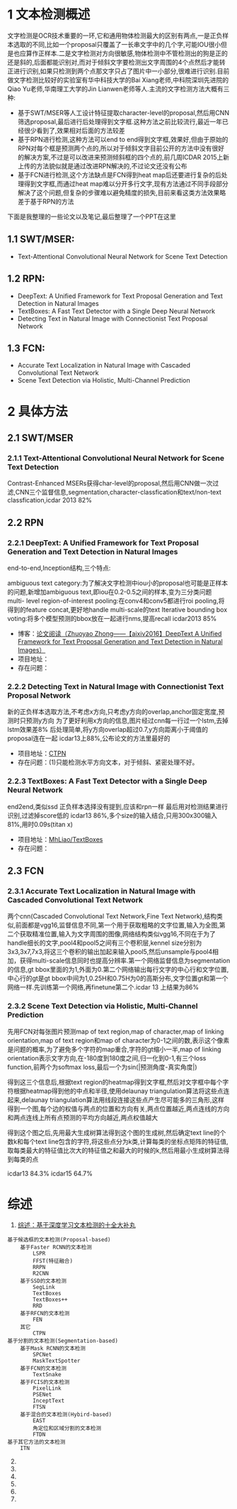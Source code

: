 # 1 文本检测概述
文字检测是OCR技术重要的一环,它和通用物体检测最大的区别有两点,一是正负样本选取的不同,比如一个proposal只覆盖了一长串文字中的几个字,可能IOU很小但是也应算作正样本.二是文字检测对方向很敏感,物体检测中不管检测出的狗是正的还是斜的,后面都能识别对,而对于倾斜文字要检测出文字周围的4个点然后才能转正进行识别,如果只检测到两个点那文字只占了图片中一小部分,很难进行识别.目前做文字检测比较好的实验室有华中科技大学的Bai Xiang老师,中科院深圳先进院的Qiao Yu老师,华南理工大学的Jin Lianwen老师等人.主流的文字检测方法大概有三种:

* 基于SWT/MSER等人工设计特征提取character-level的proposal,然后用CNN筛选proposal,最后进行后处理得到文字框.这种方法之前比较流行,最近一年已经很少看到了,效果相对后面的方法较差
* 基于RPN进行检测,这种方法可以end to end得到文字框,效果好,但由于原始的RPN对每个框是预测两个点的,所以对于倾斜文字目前公开的方法中没有很好的解决方案,不过是可以改进来预测倾斜框的四个点的,前几周ICDAR 2015上新上传的方法貌似就是通过改进RPN解决的,不过论文还没有公布
* 基于FCN进行检测,这个方法缺点是FCN得到heat map后还要进行复杂的后处理得到文字框,而通过heat map难以分开多行文字,现有方法通过不同手段部分解决了这个问题,但复杂的步骤难以避免精度的损失,目前来看这类方法效果略差于基于RPN的方法


下面是我整理的一些论文以及笔记,最后整理了一个PPT在这里

## 1.1 SWT/MSER:
* Text-Attentional Convolutional Neural Network for Scene Text Detection

## 1.2 RPN:
* DeepText: A Unified Framework for Text Proposal Generation and Text Detection in Natural Images
* TextBoxes: A Fast Text Detector with a Single Deep Neural Network
* Detecting Text in Natural Image with Connectionist Text Proposal Network

## 1.3 FCN:
* Accurate Text Localization in Natural Image with Cascaded Convolutional Text Network
* Scene Text Detection via Holistic, Multi-Channel Prediction
 

# 2 具体方法
## 2.1 SWT/MSER
### 2.1.1 Text-Attentional Convolutional Neural Network for Scene Text Detection
Contrast-Enhanced MSERs获得char-level的proposal,然后用CNN做一次过滤,CNN三个监督信息,segmentation,character-classfication和text/non-text classfication,icdar 2013 82%

 

## 2.2 RPN

### 2.2.1 DeepText: A Unified Framework for Text Proposal Generation and Text Detection in Natural Images
end-to-end,Inception结构,三个特点:

ambiguous text category:为了解决文字检测中iou小的proposal也可能是正样本的问题,新增加ambiguous text,即iou在0.2-0.5之间的样本,变为三分类问题
multi- level region-of-interest pooling:在conv4和conv5都进行roi pooling,将得到的feature concat,更好地handle multi-scale的text
Iterative bounding box voting:将多个模型预测的bbox放在一起进行nms,提高recall
icdar2013 85%

* 博客：[论文阅读（Zhuoyao Zhong——【aixiv2016】DeepText A Unified Framework for Text Proposal Generation and Text Detection in Natural Images）](http://www.cnblogs.com/lillylin/p/6118268.html)
* 项目地址：[]()
* 存在问题：
 

### 2.2.2 Detecting Text in Natural Image with Connectionist Text Proposal Network
新的正负样本选取方法,不考虑x方向,只考虑y方向的overlap,anchor固定宽度,预测时只预测y方向
为了更好利用x方向的信息,图片经过cnn每一行过一个lstm,去掉lstm效果差8%
后处理简单,将y方向overlap超过0.7,y方向距离小于阈值的proposal连在一起
icdar13上88%,公布论文的方法里最好的

* 项目地址：[CTPN](https://github.com/tianzhi0549/CTPN)
* 存在问题：(1)只能检测水平方向文本，对于倾斜、紧密处理不好。

### 2.2.3 TextBoxes: A Fast Text Detector with a Single Deep Neural Network
end2end,类似ssd
正负样本选择没有提到,应该和rpn一样
最后用对检测结果进行识别,过滤掉score低的
icdar13 86%,多个size的输入结合,只用300x300输入81%,用时0.09s(titan x)

* 项目地址：[MhLiao/TextBoxes](https://github.com/MhLiao/TextBoxes)
* 存在问题：

## 2.3 FCN

### 2.3.1 Accurate Text Localization in Natural Image with Cascaded Convolutional Text Network
两个cnn(Cascaded Convolutional Text Network,Fine Text Network),结构类似,前面都是vgg16,监督信息不同,第一个用于获取粗略的文字位置,输入为全图,第二个获取精准位置,输入为文字周围的图像,网络结构类似vgg16,不同在于为了handle细长的文字,pool4和pool5之间有三个卷积层,kennel size分别为3x3,3x7,7x3,将这三个卷积的输出加起来输入pool5,然后unsample与pool4相加，获得multi-scale信息同时也提高分辨率.第一个网络监督信息为segmentation的信息,gt bbox里面的为1,外面为0.第二个网络输出每行文字的中心行和文字位置,中心行的gt是gt bbox中间为1,0.25H和0.75H为0的高斯分布,文字位置gt和第一个网络一样.先训练第一个网络,再finetune第二个.icdar 13 上结果为86%

### 2.3.2 Scene Text Detection via Holistic, Multi-Channel Prediction
先用FCN对每张图片预测map of text region,map of character,map of linking orientation,map of text region和map of character为0-1之间的数,表示这个像素是问题的概率,为了避免多个字符的map重合,字符的gt缩小一半,map of linking orientation表示文字方向,在-180度到180度之间,归一化到0-1,有三个loss function,前两个为softmax loss,最后一个为sin(|预测角度-真实角度|)

得到这三个信息后,根据text region的heatmap得到文字框,然后对文字框中每个字符根据heatmap得到他的中点和半径,使用delaunay triangulation算法将这些点连起来,delaunay triangulation算法用线段连接这些点产生尽可能多的三角形,这样得到一个图,每个边的权值与两点的位置和方向有关,两点位置越近,两点连线的方向和两点连线上所有点预测的平均方向越近,两点权值越大

得到这个图之后,先用最大生成树算法得到这个图的生成树,然后确定text line的个数k和每个text line包含的字符,将这些点分为k类,计算每类的坐标点矩阵的特征值,取每类最大的特征值比次大的特征值之和最大的时候的k,然后用最小生成树算法得到每类的点

icdar13 84.3% icdar15 64.7%




# 综述
1. [综述：基于深度学习文本检测的十全大补丸](https://www.ctolib.com/topics-137065.html)
```
基于候选框的文本检测(Proposal-based)
    基于Faster RCNN的文本检测
        LSPR
        FFST(特征融合) 
        RRPN
        R2CNN
    基于SSD的文本检测
        SegLink
        TextBoxes
        TextBoxes++ 
        RRD
    基于RFCN的文本检测
        FEN
    其它
        CTPN
基于分割的文本检测(Segmentation-based)
    基于Mask RCNN的文本检测
        SPCNet
        MaskTextSpotter
    基于FCN的文本检测
        TextSnake
    基于FCIS的文本检测
        PixelLink
        PSENet
        InceptText
        FTSN
    基于混合的文本检测(Hybird-based)
        EAST
        角定位和区域分割的文本检测
        FTDN
基于其它方法的文本检测
    ITN
```
2. []()
3. []()
4. []()
5. []()
6. []()
7. []()